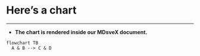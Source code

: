 
# Here’s a chart

---

- **The chart is rendered inside our MDsveX document.**

```mermaid
flowchart TB
  A & B --> C & D
```
